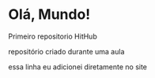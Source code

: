 # Olá, Mundo!
 Primeiro repositorio HitHub

repositório criado durante uma aula

essa linha eu adicionei diretamente no site
